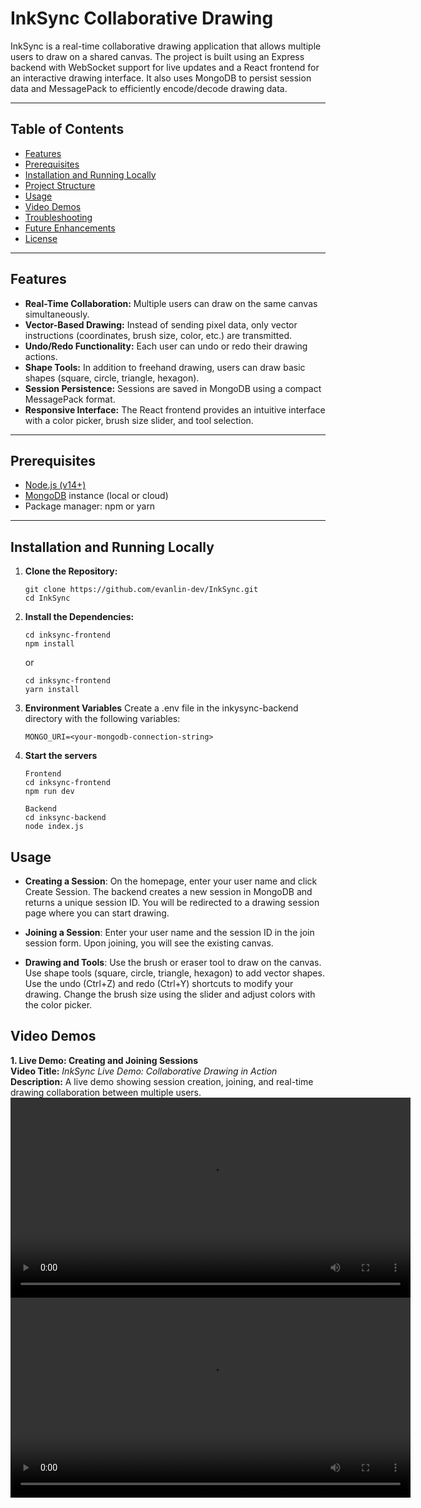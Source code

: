 # InkSync Collaborative Drawing

InkSync is a real-time collaborative drawing application that allows multiple users to draw on a shared canvas. The project is built using an Express backend with WebSocket support for live updates and a React frontend for an interactive drawing interface. It also uses MongoDB to persist session data and MessagePack to efficiently encode/decode drawing data.

---

## Table of Contents

- [Features](#features)
- [Prerequisites](#prerequisites)
- [Installation and Running Locally](#installation-and-running-locally)
- [Project Structure](#project-structure)
- [Usage](#usage)
- [Video Demos](#video-demos)
- [Troubleshooting](#troubleshooting)
- [Future Enhancements](#future-enhancements)
- [License](#license)

---

## Features

- **Real-Time Collaboration:** Multiple users can draw on the same canvas simultaneously.
- **Vector-Based Drawing:** Instead of sending pixel data, only vector instructions (coordinates, brush size, color, etc.) are transmitted.
- **Undo/Redo Functionality:** Each user can undo or redo their drawing actions.
- **Shape Tools:** In addition to freehand drawing, users can draw basic shapes (square, circle, triangle, hexagon).
- **Session Persistence:** Sessions are saved in MongoDB using a compact MessagePack format.
- **Responsive Interface:** The React frontend provides an intuitive interface with a color picker, brush size slider, and tool selection.

---

## Prerequisites

- [Node.js (v14+)](https://nodejs.org/)
- [MongoDB](https://www.mongodb.com/) instance (local or cloud)
- Package manager: npm or yarn

---

## Installation and Running Locally

1. **Clone the Repository:**

   ```
   git clone https://github.com/evanlin-dev/InkSync.git
   cd InkSync
   ```

2. **Install the Dependencies:**

    ```
    cd inksync-frontend
    npm install
    ```

    or

    ```
    cd inksync-frontend
    yarn install
    ```

3. **Environment Variables**
    Create a .env file in the inkysync-backend directory with the following variables:
    ```
    MONGO_URI=<your-mongodb-connection-string>
    ```

4. **Start the servers**
    ```
    Frontend
    cd inksync-frontend
    npm run dev
    ```

    ```
    Backend
    cd inksync-backend
    node index.js
    ```

## Usage

- **Creating a Session**:
        On the homepage, enter your user name and click Create Session.
        The backend creates a new session in MongoDB and returns a unique session ID.
        You will be redirected to a drawing session page where you can start drawing.

- **Joining a Session**:
        Enter your user name and the session ID in the join session form.
        Upon joining, you will see the existing canvas.

- **Drawing and Tools**:
        Use the brush or eraser tool to draw on the canvas.
        Use shape tools (square, circle, triangle, hexagon) to add vector shapes.
        Use the undo (Ctrl+Z) and redo (Ctrl+Y) shortcuts to modify your drawing.
        Change the brush size using the slider and adjust colors with the color picker.

## Video Demos

**1. Live Demo: Creating and Joining Sessions**  
**Video Title:** *InkSync Live Demo: Collaborative Drawing in Action*  
**Description:** A live demo showing session creation, joining, and real-time drawing collaboration between multiple users.  
<video width="640" controls>
  <source src="2025-03-16 13-46-17.mp4" type="video/mp4">
  Your browser does not support the video tag.
</video>
<video width="640" controls>
  <source src="2025-03-16 13-46-20.mp4" type="video/mp4">
  Your browser does not support the video tag.
</video>